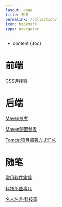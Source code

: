 ```yaml
---
layout: page
title: 参考
permalink: /collection/
icon: bookmark
type: navigator
---
```


* content
{:toc}
# 前端

[CSS选择器]({{site.url}}/page/css-selector-reference)

# 后端

[Maven参考]({{site.url}}/page/maven-reference)

[Maven配置参考]({{site.url}}/page/maven-settings-reference)

[Tomcat项目部署方式汇总]({{site.url}}/page/tomcat-deployment-reference)

# 随笔

[常用软件集锦]({{site.url}}/page/software)

[科技那些事儿]({{site.url}}/page/something-about-technology)

[名人名言·科技篇]({{site.url}}/page/famous-quotes)

